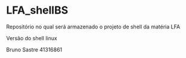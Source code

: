 # LFA_shellBS
Repositório no qual será armazenado o projeto de shell da matéria LFA

Versão do shell linux

Bruno Sastre        41316861
